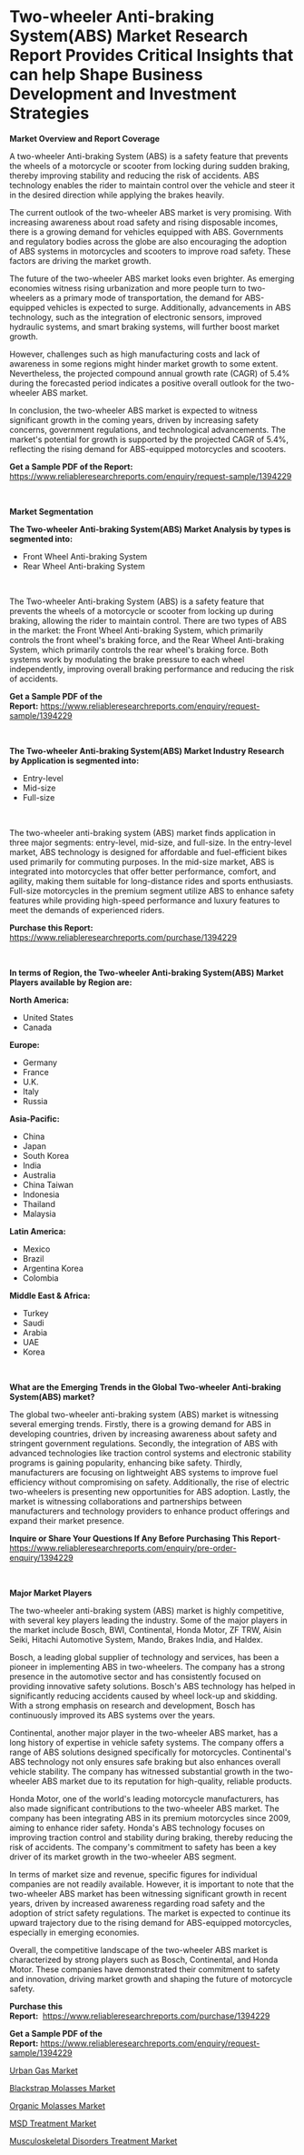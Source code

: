<p><h1>Two-wheeler Anti-braking System(ABS) Market Research Report Provides Critical Insights that can help Shape Business Development and Investment Strategies</h1></p><p><strong>Market Overview and Report Coverage</strong></p>
<p><p>A two-wheeler Anti-braking System (ABS) is a safety feature that prevents the wheels of a motorcycle or scooter from locking during sudden braking, thereby improving stability and reducing the risk of accidents. ABS technology enables the rider to maintain control over the vehicle and steer it in the desired direction while applying the brakes heavily.</p><p>The current outlook of the two-wheeler ABS market is very promising. With increasing awareness about road safety and rising disposable incomes, there is a growing demand for vehicles equipped with ABS. Governments and regulatory bodies across the globe are also encouraging the adoption of ABS systems in motorcycles and scooters to improve road safety. These factors are driving the market growth.</p><p>The future of the two-wheeler ABS market looks even brighter. As emerging economies witness rising urbanization and more people turn to two-wheelers as a primary mode of transportation, the demand for ABS-equipped vehicles is expected to surge. Additionally, advancements in ABS technology, such as the integration of electronic sensors, improved hydraulic systems, and smart braking systems, will further boost market growth.</p><p>However, challenges such as high manufacturing costs and lack of awareness in some regions might hinder market growth to some extent. Nevertheless, the projected compound annual growth rate (CAGR) of 5.4% during the forecasted period indicates a positive overall outlook for the two-wheeler ABS market.</p><p>In conclusion, the two-wheeler ABS market is expected to witness significant growth in the coming years, driven by increasing safety concerns, government regulations, and technological advancements. The market's potential for growth is supported by the projected CAGR of 5.4%, reflecting the rising demand for ABS-equipped motorcycles and scooters.</p></p>
<p><strong>Get a Sample PDF of the Report:</strong> <a href="https://www.reliableresearchreports.com/enquiry/request-sample/1394229">https://www.reliableresearchreports.com/enquiry/request-sample/1394229</a></p>
<p>&nbsp;</p>
<p><strong>Market Segmentation</strong></p>
<p><strong>The Two-wheeler Anti-braking System(ABS) Market Analysis by types is segmented into:</strong></p>
<p><ul><li>Front Wheel Anti-braking System</li><li>Rear Wheel Anti-braking System</li></ul></p>
<p>&nbsp;</p>
<p><p>The Two-wheeler Anti-braking System (ABS) is a safety feature that prevents the wheels of a motorcycle or scooter from locking up during braking, allowing the rider to maintain control. There are two types of ABS in the market: the Front Wheel Anti-braking System, which primarily controls the front wheel's braking force, and the Rear Wheel Anti-braking System, which primarily controls the rear wheel's braking force. Both systems work by modulating the brake pressure to each wheel independently, improving overall braking performance and reducing the risk of accidents.</p></p>
<p><strong>Get a Sample PDF of the Report:</strong>&nbsp;<a href="https://www.reliableresearchreports.com/enquiry/request-sample/1394229">https://www.reliableresearchreports.com/enquiry/request-sample/1394229</a></p>
<p>&nbsp;</p>
<p><strong>The Two-wheeler Anti-braking System(ABS) Market Industry Research by Application is segmented into:</strong></p>
<p><ul><li>Entry-level</li><li>Mid-size</li><li>Full-size</li></ul></p>
<p>&nbsp;</p>
<p><p>The two-wheeler anti-braking system (ABS) market finds application in three major segments: entry-level, mid-size, and full-size. In the entry-level market, ABS technology is designed for affordable and fuel-efficient bikes used primarily for commuting purposes. In the mid-size market, ABS is integrated into motorcycles that offer better performance, comfort, and agility, making them suitable for long-distance rides and sports enthusiasts. Full-size motorcycles in the premium segment utilize ABS to enhance safety features while providing high-speed performance and luxury features to meet the demands of experienced riders.</p></p>
<p><strong>Purchase this Report:</strong>&nbsp; <a href="https://www.reliableresearchreports.com/purchase/1394229">https://www.reliableresearchreports.com/purchase/1394229</a></p>
<p>&nbsp;</p>
<p><strong>In terms of Region, the Two-wheeler Anti-braking System(ABS) Market Players available by Region are:</strong></p>
<p>
    <p> <strong> North America: </strong>
        <ul>
            <li>United States</li>
            <li>Canada</li>
        </ul>
        </p> 
    <p> <strong> Europe: </strong>
        <ul>
            <li>Germany</li>
            <li>France</li>
            <li>U.K.</li>
            <li>Italy</li>
            <li>Russia</li>
        </ul>
        </p> 
    <p> <strong> Asia-Pacific: </strong>
        <ul>
            <li>China</li>
            <li>Japan</li>
            <li>South Korea</li>
            <li>India</li>
            <li>Australia</li>
            <li>China Taiwan</li>
            <li>Indonesia</li>
            <li>Thailand</li>
            <li>Malaysia</li>
        </ul>
        </p> 
    <p> <strong> Latin America: </strong>
        <ul>
            <li>Mexico</li>
            <li>Brazil</li>
            <li>Argentina Korea</li>
            <li>Colombia</li>
        </ul>
        </p> 
    <p> <strong> Middle East & Africa: </strong>
        <ul>
            <li>Turkey</li>
            <li>Saudi</li>
            <li>Arabia</li>
            <li>UAE</li>
            <li>Korea</li>
        </ul>
    </p>
    </p>
<p>&nbsp;</p>
<p><strong>What are the Emerging Trends in the Global Two-wheeler Anti-braking System(ABS) market?</strong></p>
<p><p>The global two-wheeler anti-braking system (ABS) market is witnessing several emerging trends. Firstly, there is a growing demand for ABS in developing countries, driven by increasing awareness about safety and stringent government regulations. Secondly, the integration of ABS with advanced technologies like traction control systems and electronic stability programs is gaining popularity, enhancing bike safety. Thirdly, manufacturers are focusing on lightweight ABS systems to improve fuel efficiency without compromising on safety. Additionally, the rise of electric two-wheelers is presenting new opportunities for ABS adoption. Lastly, the market is witnessing collaborations and partnerships between manufacturers and technology providers to enhance product offerings and expand their market presence.</p></p>
<p><strong>Inquire or Share Your Questions If Any Before Purchasing This Report</strong>- <a href="https://www.reliableresearchreports.com/enquiry/pre-order-enquiry/1394229">https://www.reliableresearchreports.com/enquiry/pre-order-enquiry/1394229</a></p>
<p>&nbsp;</p>
<p><strong>Major Market Players</strong></p>
<p><p>The two-wheeler anti-braking system (ABS) market is highly competitive, with several key players leading the industry. Some of the major players in the market include Bosch, BWI, Continental, Honda Motor, ZF TRW, Aisin Seiki, Hitachi Automotive System, Mando, Brakes India, and Haldex.</p><p>Bosch, a leading global supplier of technology and services, has been a pioneer in implementing ABS in two-wheelers. The company has a strong presence in the automotive sector and has consistently focused on providing innovative safety solutions. Bosch's ABS technology has helped in significantly reducing accidents caused by wheel lock-up and skidding. With a strong emphasis on research and development, Bosch has continuously improved its ABS systems over the years.</p><p>Continental, another major player in the two-wheeler ABS market, has a long history of expertise in vehicle safety systems. The company offers a range of ABS solutions designed specifically for motorcycles. Continental's ABS technology not only ensures safe braking but also enhances overall vehicle stability. The company has witnessed substantial growth in the two-wheeler ABS market due to its reputation for high-quality, reliable products.</p><p>Honda Motor, one of the world's leading motorcycle manufacturers, has also made significant contributions to the two-wheeler ABS market. The company has been integrating ABS in its premium motorcycles since 2009, aiming to enhance rider safety. Honda's ABS technology focuses on improving traction control and stability during braking, thereby reducing the risk of accidents. The company's commitment to safety has been a key driver of its market growth in the two-wheeler ABS segment.</p><p>In terms of market size and revenue, specific figures for individual companies are not readily available. However, it is important to note that the two-wheeler ABS market has been witnessing significant growth in recent years, driven by increased awareness regarding road safety and the adoption of strict safety regulations. The market is expected to continue its upward trajectory due to the rising demand for ABS-equipped motorcycles, especially in emerging economies.</p><p>Overall, the competitive landscape of the two-wheeler ABS market is characterized by strong players such as Bosch, Continental, and Honda Motor. These companies have demonstrated their commitment to safety and innovation, driving market growth and shaping the future of motorcycle safety.</p></p>
<p><strong>Purchase this Report:</strong>&nbsp;&nbsp;<a href="https://www.reliableresearchreports.com/purchase/1394229">https://www.reliableresearchreports.com/purchase/1394229</a></p>
<p></p>
<p><strong>Get a Sample PDF of the Report:</strong>&nbsp;<a href="https://www.reliableresearchreports.com/enquiry/request-sample/1394229">https://www.reliableresearchreports.com/enquiry/request-sample/1394229</a></p>
<p><p><a href="https://www.linkedin.com/pulse/decoding-urban-gas-market-deep-dive-latest-trends-segmentation-ac1je/">Urban Gas Market</a></p><p><a href="https://www.linkedin.com/pulse/blackstrap-molasses-market-share-amp-new-trends-analysis-joppe/">Blackstrap Molasses Market</a></p><p><a href="https://www.linkedin.com/pulse/organic-molasses-market-size-2023-2030-global-industrial-zexee/">Organic Molasses Market</a></p><p><a href="https://medium.com/@ginawindler1965/msd-treatment-market-size-growth-forecast-2023-2030-7cf8fc5f5de9">MSD Treatment Market</a></p><p><a href="https://medium.com/@emmyrolfson8689/musculoskeletal-disorders-treatment-market-size-growth-forecast-2023-2030-5cfa010dc4dd">Musculoskeletal Disorders Treatment Market</a></p></p>